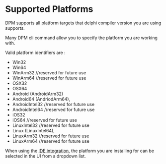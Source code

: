 # Supported Platforms

DPM supports all platform targets that delphi compiler version you are using supports.

Many DPM cli command allow you to specify the platform you are working with.

Valid platform identifiers are :

- Win32
- Win64
- WinArm32 //reserved for future use
- WinArm64 //reserved for future use
- OSX32
- OSX64
- Android (AndroidArm32)
- Android64 (AndriodArm64),
- AndroidIntel32 //reserved for future use
- AndroidIntel64 //reserved for future use
- iOS32
- iOS64 //reserved for future use
- LinuxIntel32 //reserved for future use
- Linux (LinuxIntel64),
- LinuxArm32 //reserved for future use
- LinuxArm64 //reserved for future use

When using the [IDE integration](./getting-started/ide-integration), the platform you are installing for can be selected in the UI from a dropdown list.

